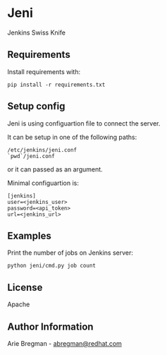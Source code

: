 Jeni
====

Jenkins Swiss Knife

Requirements
------------

Install requirements with:

    pip install -r requirements.txt

Setup config
------------

Jeni is using configuartion file to connect the server.

It can be setup in one of the following paths:

    /etc/jenkins/jeni.conf
    `pwd`/jeni.conf

or it can passed as an argument.

Minimal configuartion is:

    [jenkins]
    user=<jenkins_user>
    password=<api_token>
    url=<jenkins_url>

Examples
--------

Print the number of jobs on Jenkins server:

    python jeni/cmd.py job count

License
-------

Apache

Author Information
------------------

Arie Bregman - abregman@redhat.com
